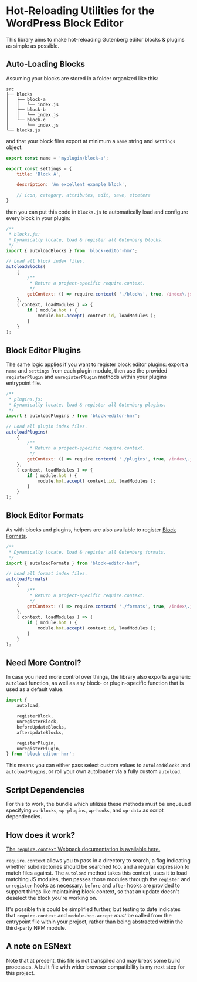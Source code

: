 # Hot-Reloading Utilities for the WordPress Block Editor

This library aims to make hot-reloading Gutenberg editor blocks & plugins as simple as possible.

## Auto-Loading Blocks

Assuming your blocks are stored in a folder organized like this:

```
src
├── blocks
│   ├── block-a
│   │   └── index.js
│   ├── block-b
│   │   └── index.js
│   └── block-c
│       └── index.js
└── blocks.js
```
and that your block files export at minimum a `name` string and `settings` object:

```js
export const name = 'myplugin/block-a';

export const settings = {
	title: 'Block A',

	description: 'An excellent example block',

	// icon, category, attributes, edit, save, etcetera
}

```

then you can put this code in `blocks.js` to automatically load and configure every block in your plugin:

```js
/**
 * blocks.js:
 * Dynamically locate, load & register all Gutenberg blocks.
 */
import { autoloadBlocks } from 'block-editor-hmr';

// Load all block index files.
autoloadBlocks(
	{
		/**
		 * Return a project-specific require.context.
		 */
		getContext: () => require.context( './blocks', true, /index\.js$/ ),
	},
	( context, loadModules ) => {
		if ( module.hot ) {
			module.hot.accept( context.id, loadModules );
		}
	}
);

```

## Block Editor Plugins

The same logic applies if you want to register block editor plugins: export a `name` and `settings` from each plugin module, then use the provided `registerPlugin` and `unregisterPlugin` methods within your plugins entrypoint file.

```js
/**
 * plugins.js:
 * Dynamically locate, load & register all Gutenberg plugins.
 */
import { autoloadPlugins } from 'block-editor-hmr';

// Load all plugin index files.
autoloadPlugins(
	{
		/**
		 * Return a project-specific require.context.
		 */
		getContext: () => require.context( './plugins', true, /index\.js$/ ),
	},
	( context, loadModules ) => {
		if ( module.hot ) {
			module.hot.accept( context.id, loadModules );
		}
	}
);
```

## Block Editor Formats

As with blocks and plugins, helpers are also available to register [Block Formats](https://developer.wordpress.org/block-editor/tutorials/format-api/).

```js
/**
 * Dynamically locate, load & register all Gutenberg formats.
 */
import { autoloadFormats } from 'block-editor-hmr';

// Load all format index files.
autoloadFormats(
	{
		/**
		 * Return a project-specific require.context.
		 */
		getContext: () => require.context( './formats', true, /index\.js$/ ),
	},
	( context, loadModules ) => {
		if ( module.hot ) {
			module.hot.accept( context.id, loadModules );
		}
	}
);

```

## Need More Control?

In case you need more control over things, the library also exports a generic `autoload` function, as well as any block- or plugin-specific function that is used as a default value.

```js
import {
	autoload,

	registerBlock,
	unregisterBlock,
	beforeUpdateBlocks,
	afterUpdateBlocks,

	registerPlugin,
	unregisterPlugin,
} from 'block-editor-hmr';
```

This means you can either pass select custom values to `autoloadBlocks` and `autoloadPlugins`, or roll your own autoloader via a fully custom `autoload`.

## Script Dependencies

For this to work, the bundle which utilizes these methods must be enqueued specifying `wp-blocks`, `wp-plugins`, `wp-hooks`, and `wp-data` as script dependencies.

## How does it work?

[The `require.context` Webpack documentation is available here.](https://webpack.js.org/guides/dependency-management/#requirecontext)

`require.context` allows you to pass in a directory to search, a flag indicating whether subdirectories should be searched too, and a regular expression to match files against. The `autoload` method takes this context, uses it to load matching JS modules, then passes those modules through the `register` and `unregister` hooks as necessary. `before` and `after` hooks are provided to support things like maintaining block context, so that an update doesn't deselect the block you're working on.

It's possible this could be simplified further, but testing to date indicates that `require.context` and `module.hot.accept` _must_ be called from the entrypoint file within your project, rather than being abstracted within the third-party NPM module.

## A note on ESNext

Note that at present, this file is not transpiled and may break some build processes. A built file with wider browser compatibility is my next step for this project.

